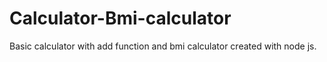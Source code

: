 # Calculator-Bmi-calculator

Basic calculator with add function and bmi calculator created with node js.

